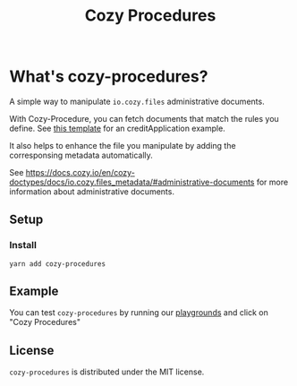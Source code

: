 <h1 align="center">Cozy Procedures</h1>

<br />

# What's cozy-procedures?

A simple way to manipulate `io.cozy.files` administrative documents. 

With Cozy-Procedure, you can fetch documents that match the rules you define. See [this template](./src/templates/creditApplicationTemplate.js) for an creditApplication example.

It also helps to enhance the file you manipulate by adding the corresponsing metadata automatically.

See https://docs.cozy.io/en/cozy-doctypes/docs/io.cozy.files_metadata/#administrative-documents for more information about administrative documents.

## Setup

### Install

`yarn add cozy-procedures`

## Example

You can test `cozy-procedures` by running our [playgrounds](../playgrounds/README.md) and click on "Cozy Procedures"

## License

`cozy-procedures` is distributed under the MIT license.

